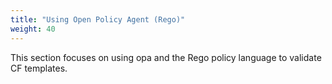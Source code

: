 ```yaml
---
title: "Using Open Policy Agent (Rego)"
weight: 40
---
```


This section focuses on using opa and the Rego policy language to validate CF templates.

